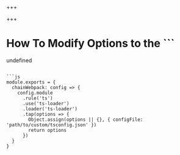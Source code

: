 
+++

+++
# How To Modify Options to the ```
undefined
``` Loader in Vue.js CLI

```js 
module.exports = {
  chainWebpack: config => {
    config.module
      .rule('ts')
      .use('ts-loader')
      .loader('ts-loader')
      .tap(options => {
        Object.assign(options || {}, { configFile: 'path/to/custom/tsconfig.json' })
        return options
      })
  }
}
```

